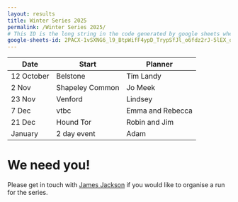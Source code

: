 ```yaml
---
layout: results
title: Winter Series 2025
permalink: /Winter Series 2025/
# This ID is the long string in the code generated by google sheets when you select File->Publish to web.
google-sheets-id: 2PACX-1vSXNG6_l9_BtpWifF4ypD_TrypSfJl_o6fdz2rJ-5lEX_onGgK5X9-Ogy2laXsUJnjB1oTzm_Z0zWts
--- 
```


| Date        | Start                      | Planner                        |
| -----       | -----                      | -------                        |
| 12 October   | Belstone  | Tim Landy                    |
| 2 Nov | Shapeley Common | Jo Meek |
| 23 Nov | Venford | Lindsey |
| 7 Dec | vtbc | Emma and Rebecca |
| 21 Dec | Hound Tor | Robin and Jim |
| January | 2 day event | Adam |
 
# We need you!
Please get in touch with [James Jackson](mailto:jim7205319@gmail.com) if you would like to organise a run for the series.
